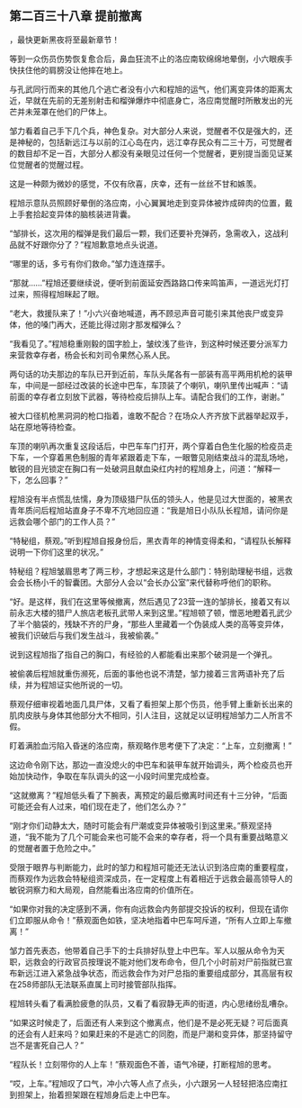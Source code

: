 ## 第二百三十八章 提前撤离
，最快更新黑夜将至最新章节！

等到一众伤员伤势恢复愈合后，鼻血狂流不止的洛应南软绵绵地晕倒，小六眼疾手快扶住他的肩膀没让他摔在地上。

与孔武同行而来的其他几个逃亡者没有小六和程旭的运气，他们离变异体的距离太近，早就在先前的无差别射击和榴弹爆炸中彻底身亡，洛应南觉醒时所散发出的光芒并未笼罩在他们的尸体上。

邹力看着自己手下几个兵，神色复杂。对大部分人来说，觉醒者不仅是强大的，还是神秘的，包括新远江与以前的江心岛在内，远江幸存民众有二三十万，可觉醒者的数目却不足一百，大部分人都没有亲眼见过任何一个觉醒者，更别提当面见证某位觉醒者的觉醒过程。

这是一种颇为微妙的感觉，不仅有欣喜，庆幸，还有一丝丝不甘和嫉羡。

程旭示意队员照顾好晕倒的洛应南，小心翼翼地走到变异体被炸成碎肉的位置，戴上手套拾起变异体的脑核装进背囊。

“邹排长，这次用的榴弹是我们最后一颗，我们还要补充弹药，急需收入，这战利品就不好跟你分了？”程旭歉意地点头说道。

“哪里的话，多亏有你们救命。”邹力连连摆手。

“那就……”程旭还要继续说，便听到前面延安西路路口传来鸣笛声，一道远光灯打过来，照得程旭眯起了眼。

“老大，救援队来了！”小六兴奋地喊道，再不顾忌声音可能引来其他丧尸或变异体，他的嗓门再大，还能比得过刚才那发榴弹么？

“我看见了。”程旭稳重刚毅的国字脸上，皱纹浅了些许，到这种时候还要分派军力来营救幸存者，杨会长和刘司令果然心系人民。

两句话的功夫那边的车队已开到近前，车队头尾各有一部装有高平两用机枪的装甲车，中间是一部经过改装的长途中巴车，车顶装了个喇叭，喇叭里传出喊声：“请前面的幸存者立刻放下武器，等待检疫后排队上车。请配合我们的工作，谢谢。”

被大口径机枪黑洞洞的枪口指着，谁敢不配合？在场众人齐齐放下武器举起双手，站在原地等待检查。

车顶的喇叭再次重复这段话后，中巴车车门打开，两个穿着白色生化服的检疫员走下车，一个穿着黑色制服的青年紧跟着走下车，一眼瞥见刚结束战斗的混乱场地，敏锐的目光锁定在胸口有一处破洞且献血染红内衬的程旭身上，问道：“解释一下，怎么回事？”

程旭没有半点慌乱怯懦，身为顶级猎尸队伍的领头人，他是见过大世面的，被黑衣青年质问后程旭站直身子不卑不亢地回应道：“我是旭日小队队长程旭，请问你是远救会哪个部门的工作人员？”

“特秘组，蔡观。”听到程旭自报身份后，黑衣青年的神情变得柔和，“请程队长解释说明一下你们这里的状况。”

特秘组？程旭皱眉思考了两三秒，才想起来这是什么部门：特别助理秘书组，远救会会长杨小千的智囊团。大部分人会以“会长办公室”来代替称呼他们的职称。

“好。是这样，我们在这里等候撤离，然后遇见了23营一连的邹排长，接着又有以前永志大楼的猎尸人旅店老板孔武带人来到这里。”程旭顿了顿，憎恶地瞪着孔武少了半个脑袋的，残缺不齐的尸身，“那些人里藏着一个伪装成人类的高等变异体，被我们识破后与我们发生战斗，我被偷袭。”

说到这程旭指了指自己的胸口，有经验的人都能看出来那个破洞是一个弹孔。

被偷袭后程旭就重伤濒死，后面的事他也说不清楚，邹力接着三言两语补充了后续，并为程旭证实他所说的一切。

蔡观仔细审视着地面几具尸体，又看了看担架上那个伤员，他手臂上重新长出来的肌肉皮肤与身体其他部分大不相同，引人注目，这就足以证明程旭邹力二人所言不假。

盯着满脸血污陷入昏迷的洛应南，蔡观略作思考便下了决定：“上车，立刻撤离！”

这边命令刚下达，那边一直没熄火的中巴车和装甲车就开始调头，两个检疫员也开始加快动作，争取在车队调头的这一小段时间里完成检查。

“这就撤离？”程旭低头看了下腕表，离预定的最后撤离时间还有十三分钟，“后面可能还会有人过来，咱们现在走了，他们怎么办？”

“刚才你们动静太大，随时可能会有尸潮或变异体被吸引到这里来。”蔡观坚持道，“我不能为了几个可能会来也可能不会来的幸存者，将一个具有重要战略意义的觉醒者置于危险之中。”

受限于眼界与判断能力，此时的邹力和程旭可能还无法认识到洛应南的重要程度，而蔡观作为远救会特秘组资深成员，在一定程度上有着相近于远救会最高领导人的敏锐洞察力和大局观，自然能看出洛应南的价值所在。

“如果你对我的决定感到不满，你有向远救会内务部提交投诉的权利，但现在请你们立即服从命令！”蔡观面色如铁，坚决地指着中巴车呵斥道，“所有人立即上车撤离！”

邹力首先表态，他带着自己手下的士兵排好队登上中巴车。军人以服从命令为天职，远救会的行政官员按理说不能对他们发布命令，但几个小时前对尸前指就已宣布新远江进入紧急战争状态，而远救会作为对尸总指的重要组成部分，其高层有权在258师部队无法联系直属上司时接管部队指挥。

程旭转头看了看满脸疲惫的队员，又看了看寂静无声的街道，内心思绪纷乱嘈杂。

“如果这时候走了，后面还有人来到这个撤离点，他们是不是必死无疑？可后面真的还会有人赶来吗？如果赶来的不是逃亡的同胞，而是尸潮和变异体，那坚持留守岂不是害死自己人？”

“程队长！立刻带你的人上车！”蔡观面色不善，语气冷硬，打断程旭的思考。

“哎，上车。”程旭叹了口气，冲小六等人点了点头，小六跟另一人轻轻把洛应南扛到担架上，抬着担架跟在程旭身后走上中巴车。

